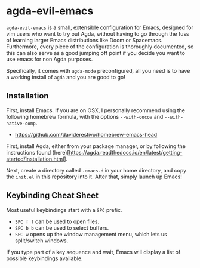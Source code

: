 # agda-evil-emacs

`agda-evil-emacs` is a small, extensible configuration for Emacs, designed for
vim users who want to try out Agda, without having to go through the fuss of
learning larger Emacs distributions like Doom or Spacemacs. Furthermore,
every piece of the configuration is thoroughly documented, so
this can also serve as a good jumping off point if you decide you want
to use emacs for non Agda purposes.

Specifically, it comes with `agda-mode` preconfigured, all you need is
to have a working install of `agda` and you are good to go!

## Installation
First, install Emacs. If you are on OSX, I personally recommend using the following homebrew formula,
with the options `--with-cocoa` and `--with-native-comp`.
- https://github.com/daviderestivo/homebrew-emacs-head

First, install Agda, either from your package manager, or by following the instructions
found (here)[https://agda.readthedocs.io/en/latest/getting-started/installation.html].

Next, create a directory called `.emacs.d` in your home directory, and copy the
`init.el` in this repository into it. After that, simply launch up Emacs!

## Keybinding Cheat Sheet
Most useful keybindings start with a `SPC` prefix.
- `SPC f f` can be used to open files.
- `SPC b b` can be used to select buffers.
- `SPC w` opens up the window management menu, which lets us split/switch windows.

If you type part of a key sequence and wait, Emacs will display a list of possible
keybindings available.
